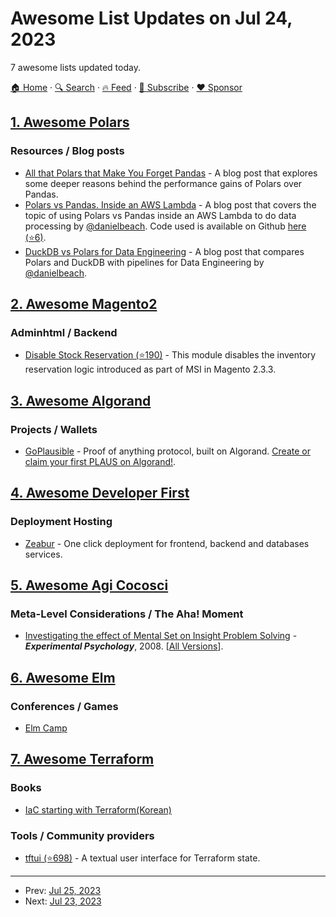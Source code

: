 # Awesome List Updates on Jul 24, 2023

7 awesome lists updated today.

[🏠 Home](/README.md) · [🔍 Search](https://www.trackawesomelist.com/search/) · [🔥 Feed](https://www.trackawesomelist.com/rss.xml) · [📮 Subscribe](https://trackawesomelist.us17.list-manage.com/subscribe?u=d2f0117aa829c83a63ec63c2f&id=36a103854c) · [❤️  Sponsor](https://github.com/sponsors/theowenyoung)



## [1. Awesome Polars](/content/ddotta/awesome-polars/README.md)

### Resources / Blog posts

*   [All that Polars that Make You Forget Pandas](https://medium.com/@tq9695/all-that-polars-that-make-you-forget-pandas-3dc0fdfaefbe) - A blog post that explores some deeper reasons behind the performance gains of Polars over Pandas.
*   [Polars vs Pandas. Inside an AWS Lambda](https://www.confessionsofadataguy.com/polars-vs-pandas-inside-an-aws-lambda/) - A blog post that covers the topic of using Polars vs Pandas inside an AWS Lambda to do data processing by [@danielbeach](https://github.com/danielbeach). Code used is available on Github [here (⭐6)](https://github.com/danielbeach/polarsVpandasOnAwsLambda).
*   [DuckDB vs Polars for Data Engineering](https://www.confessionsofadataguy.com/duckdb-vs-polars-for-data-engineering/) - A blog post that compares Polars and DuckDB with pipelines for Data Engineering by [@danielbeach](https://github.com/danielbeach).

## [2. Awesome Magento2](/content/run-as-root/awesome-magento2/README.md)

### Adminhtml / Backend

*   [Disable Stock Reservation (⭐190)](https://github.com/AmpersandHQ/magento2-disable-stock-reservation) - This module disables the inventory reservation logic introduced as part of MSI in Magento 2.3.3.

## [3. Awesome Algorand](/content/aorumbayev/awesome-algorand/README.md)

### Projects / Wallets

*   [GoPlausible](https://github.com/GoPlausible) - Proof of anything protocol, built on Algorand. [Create or claim your first PLAUS on Algorand!](https://goplausible.com).

## [4. Awesome Developer First](/content/agamm/awesome-developer-first/README.md)

### Deployment Hosting

*   [Zeabur](https://zeabur.com/) - One click deployment for frontend, backend and databases services.

## [5. Awesome Agi Cocosci](/content/YuzheSHI/awesome-agi-cocosci/README.md)

### Meta-Level Considerations / The Aha! Moment

*   [Investigating the effect of Mental Set on Insight Problem Solving](https://www.researchgate.net/profile/Gary-Jones-14/publication/23152585_Investigating_the_Effect_of_Mental_Set_on_Insight_Problem_Solving/links/0fcfd50abb767b1102000000/Investigating-the-Effect-of-Mental-Set-on-Insight-Problem-Solving.pdf) - ***Experimental Psychology***, 2008. \[[All Versions](https://scholar.google.com/scholar?cluster=11054712671934144981\&hl=en\&as_sdt=0,5)].

## [6. Awesome Elm](/content/sporto/awesome-elm/README.md)

### Conferences / Games

*   [Elm Camp](https://elm.camp/)

## [7. Awesome Terraform](/content/shuaibiyy/awesome-terraform/README.md)

### Books

*   [IaC starting with Terraform(Korean)](https://product.kyobobook.co.kr/detail/S000202478097)

### Tools / Community providers

*   [tftui (⭐698)](https://github.com/idoavrah/terraform-tui) - A textual user interface for Terraform state.

---

- Prev: [Jul 25, 2023](/content/2023/07/25/README.md)
- Next: [Jul 23, 2023](/content/2023/07/23/README.md)